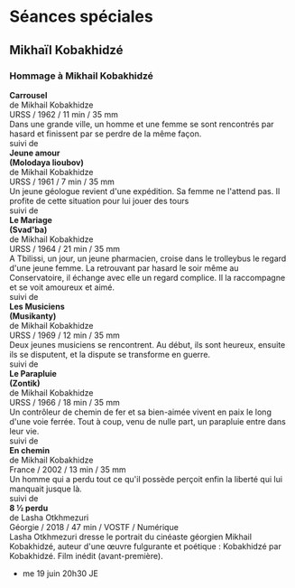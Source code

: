 # Séances spéciales

## Mikhaïl Kobakhidzé

### Hommage à Mikhail Kobakhidzé

**Carrousel**  
de Mikhail Kobakhidze  
URSS / 1962 / 11 min / 35 mm  
Dans une grande ville, un homme et une femme se sont rencontrés par hasard et finissent par se perdre de la même façon.  
suivi de  
**Jeune amour**  
**(Molodaya lioubov)**  
de Mikhail Kobakhidze  
URSS / 1961 / 7 min / 35 mm  
Un jeune géologue revient d'une expédition. Sa femme ne l'attend pas. Il profite de cette situation pour lui jouer des tours  
suivi de  
**Le Mariage**  
**(Svad'ba)**  
de Mikhail Kobakhidze  
URSS / 1964 / 21 min / 35 mm  
A Tbilissi, un jour, un jeune pharmacien, croise dans le trolleybus le regard d'une jeune femme. La retrouvant par hasard le soir même au Conservatoire, il échange avec elle un regard complice. Il la raccompagne et se voit amoureux et aimé.  
suivi de  
**Les Musiciens**  
**(Musikanty)**  
de Mikhail Kobakhidze  
URSS / 1969 / 12 min / 35 mm  
Deux jeunes musiciens se rencontrent. Au début, ils sont heureux, ensuite ils se disputent, et la dispute se transforme en guerre.  
suivi de  
**Le Parapluie**  
**(Zontik)**  
de Mikhail Kobakhidze  
URSS / 1966 / 18 min / 35 mm  
Un contrôleur de chemin de fer et sa bien-aimée vivent en paix le long d'une voie ferrée. Tout à coup, venu de nulle part, un parapluie entre dans leur vie.  
suivi de  
**En chemin**  
de Mikhail Kobakhidze  
France / 2002 / 13 min / 35 mm  
Un homme qui a perdu tout ce qu'il possède perçoit enfin la liberté qui lui manquait jusque là.  
suivi de  
**8 ½ perdu**  
de Lasha Otkhmezuri  
Géorgie / 2018 / 47 min / VOSTF / Numérique  
Lasha Otkhmezuri dresse le portrait du cinéaste géorgien Mikhail Kobakhidzé, auteur d'une œuvre fulgurante et poétique : Kobakhidzé par Kobakhidzé. Film inédit (avant-première).

- me 19 juin 20h30 JE

